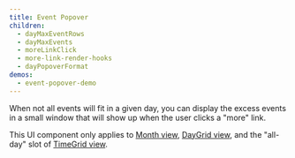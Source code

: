 ```yaml
---
title: Event Popover
children:
  - dayMaxEventRows
  - dayMaxEvents
  - moreLinkClick
  - more-link-render-hooks
  - dayPopoverFormat
demos:
  - event-popover-demo
---
```


When not all events will fit in a given day, you can display the excess events in a small window that will show up when the user clicks a "more" link.

This UI component only applies to [Month view](month-view), [DayGrid view](daygrid-view), and the "all-day" slot of [TimeGrid view](timegrid-view).
